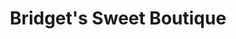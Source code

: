 ---
title: "Bridget's Sweet Boutique"
url: /new-ross/bridgets-sweet-boutique/
shop: confectionery
---